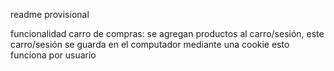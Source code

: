 readme provisional


funcionalidad carro de compras:
se agregan productos al carro/sesión, este carro/sesión se guarda en el computador mediante una cookie
esto funciona por usuario


